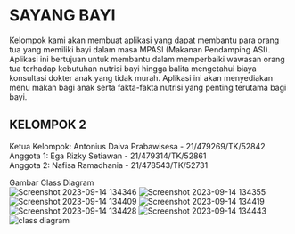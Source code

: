 # SAYANG BAYI

Kelompok kami akan membuat aplikasi yang dapat membantu para orang tua yang memiliki bayi dalam masa MPASI (Makanan Pendamping ASI). Aplikasi ini bertujuan untuk membantu dalam memperbaiki wawasan orang tua terhadap kebutuhan nutrisi bayi hingga balita mengetahui biaya konsultasi dokter anak yang tidak murah. Aplikasi ini akan menyediakan menu makan bagi anak serta fakta-fakta nutrisi yang penting terutama bagi bayi.

## KELOMPOK 2 <br>
Ketua Kelompok: Antonius Daiva Prabawisesa - 21/479269/TK/52842 <br>
Anggota 1: Ega Rizky Setiawan - 21/479314/TK/52861 <br>
Anggota 2: Nafisa Ramadhania - 21/478543/TK/52731 <br>

Gambar Class Diagram <br>
![Screenshot 2023-09-14 134346](https://github.com/EgaTypeR/SayangBayi/assets/91113046/efc3fd78-b828-4281-96c8-12b22d8d1c39)
![Screenshot 2023-09-14 134355](https://github.com/EgaTypeR/SayangBayi/assets/91113046/119cfb52-000f-4fbe-aabb-78b31594c0d5)
![Screenshot 2023-09-14 134409](https://github.com/EgaTypeR/SayangBayi/assets/91113046/c8210f57-2a42-4447-be74-844090d5a8ea)
![Screenshot 2023-09-14 134419](https://github.com/EgaTypeR/SayangBayi/assets/91113046/fd22b629-2f46-44e7-8fc1-43bea1325a70)
![Screenshot 2023-09-14 134428](https://github.com/EgaTypeR/SayangBayi/assets/91113046/b2465dbe-0ba6-4d30-bbe7-905982a87b8f)
![Screenshot 2023-09-14 134443](https://github.com/EgaTypeR/SayangBayi/assets/91113046/3952948c-bfdd-43e0-a1f8-2304aa757b4e)
![class diagram](https://github.com/EgaTypeR/SayangBayi/assets/72328842/a1659cda-7623-4a8a-bc5d-ab08205af9a7)
